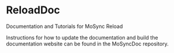 ReloadDoc
=========

Documentation and Tutorials for MoSync Reload

Instructions for how to update the documentation and build the documentation website can be found in the MoSyncDoc repository.

